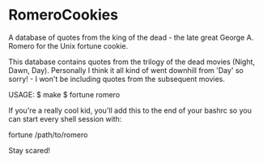 # RomeroCookies
A database of quotes from the king of the dead - the late great George 
A. Romero for the Unix fortune cookie.

This database contains quotes from the trilogy of the dead movies (Night, 
Dawn, Day). Personally I think it all kind of went downhill from 'Day' 
so sorry! - I won't be including quotes from the subsequent movies. 

USAGE:
$ make
$ fortune romero

If you're a really cool kid, you'll add this to the end of your bashrc so you
can start every shell session with:

fortune /path/to/romero

Stay scared!
